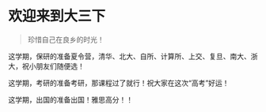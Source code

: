 # 欢迎来到大三下

> 珍惜自己在良乡的时光！

这学期，保研的准备夏令营，清华、北大、自所、计算所、上交、复旦、南大、浙大，祝小朋友们随便选！

这学期，考研的准备考研，那课程过了就行！祝大家在这次“高考”好运！

这学期，出国的准备出国！雅思高分！！